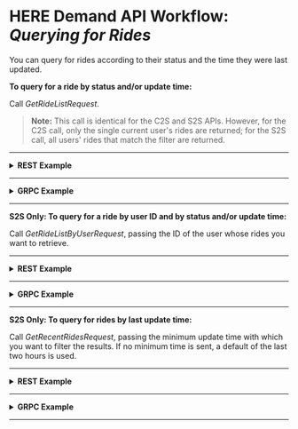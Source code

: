 # HERE Demand API Workflow: *Querying for Rides* #

You can query for rides according to their status and the time they were last updated. 

**To query for a ride by status and/or update time:**

Call *GetRideListRequest*.

>**Note:** This call is identical for the C2S and S2S APIs. However, for the C2S call, only the single current user's rides are returned; for the S2S call, all users' rides that match the filter are returned.

----
<details>
<summary><b>REST Example</b></summary>

**Request:**

    COMING SOON

**Response:**

	COMING SOON

</details>

----

<details>
<summary><b>GRPC Example</b></summary>

**Request:**

    COMING SOON


**Response:**

    COMING SOON

</details>

----

**S2S Only: To query for a ride by user ID and by status and/or update time:**

Call *GetRideListByUserRequest*, passing the ID of the user whose rides you want to retrieve.

----
<details>
<summary><b>REST Example</b></summary>

**Request:**

    COMING SOON

**Response:**

	COMING SOON

</details>

----

<details>
<summary><b>GRPC Example</b></summary>

**Request:**

    COMING SOON


**Response:**

    COMING SOON

</details>

----


**S2S Only: To query for rides by last update time:**

Call *GetRecentRidesRequest*, passing the minimum update time with which you want to filter the results. If no minimum time is sent, a default of the last two hours is used.

----
<details>
<summary><b>REST Example</b></summary>

**Request:**

    COMING SOON

**Response:**

	COMING SOON

</details>

----

<details>
<summary><b>GRPC Example</b></summary>

**Request:**

    COMING SOON


**Response:**

    COMING SOON

</details>

----